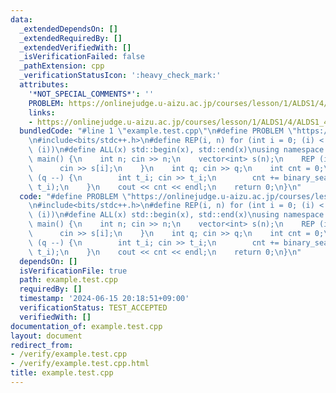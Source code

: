 ```yaml
---
data:
  _extendedDependsOn: []
  _extendedRequiredBy: []
  _extendedVerifiedWith: []
  _isVerificationFailed: false
  _pathExtension: cpp
  _verificationStatusIcon: ':heavy_check_mark:'
  attributes:
    '*NOT_SPECIAL_COMMENTS*': ''
    PROBLEM: https://onlinejudge.u-aizu.ac.jp/courses/lesson/1/ALDS1/4/ALDS1_4_B
    links:
    - https://onlinejudge.u-aizu.ac.jp/courses/lesson/1/ALDS1/4/ALDS1_4_B
  bundledCode: "#line 1 \"example.test.cpp\"\n#define PROBLEM \"https://onlinejudge.u-aizu.ac.jp/courses/lesson/1/ALDS1/4/ALDS1_4_B\"\
    \n#include<bits/stdc++.h>\n#define REP(i, n) for (int i = 0; (i) < (int)(n); ++\
    \ (i))\n#define ALL(x) std::begin(x), std::end(x)\nusing namespace std;\n\nint\
    \ main() {\n    int n; cin >> n;\n    vector<int> s(n);\n    REP (i, n) {\n  \
    \      cin >> s[i];\n    }\n    int q; cin >> q;\n    int cnt = 0;\n    while\
    \ (q --) {\n        int t_i; cin >> t_i;\n        cnt += binary_search(ALL(s),\
    \ t_i);\n    }\n    cout << cnt << endl;\n    return 0;\n}\n"
  code: "#define PROBLEM \"https://onlinejudge.u-aizu.ac.jp/courses/lesson/1/ALDS1/4/ALDS1_4_B\"\
    \n#include<bits/stdc++.h>\n#define REP(i, n) for (int i = 0; (i) < (int)(n); ++\
    \ (i))\n#define ALL(x) std::begin(x), std::end(x)\nusing namespace std;\n\nint\
    \ main() {\n    int n; cin >> n;\n    vector<int> s(n);\n    REP (i, n) {\n  \
    \      cin >> s[i];\n    }\n    int q; cin >> q;\n    int cnt = 0;\n    while\
    \ (q --) {\n        int t_i; cin >> t_i;\n        cnt += binary_search(ALL(s),\
    \ t_i);\n    }\n    cout << cnt << endl;\n    return 0;\n}\n"
  dependsOn: []
  isVerificationFile: true
  path: example.test.cpp
  requiredBy: []
  timestamp: '2024-06-15 20:18:51+09:00'
  verificationStatus: TEST_ACCEPTED
  verifiedWith: []
documentation_of: example.test.cpp
layout: document
redirect_from:
- /verify/example.test.cpp
- /verify/example.test.cpp.html
title: example.test.cpp
---
```

